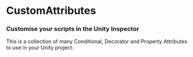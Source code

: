 # CustomAttributes

### Customise your scripts in the Unity Inspector

This is a collection of many Conditional, Decorator and Property Attributes to use in your Unity project.